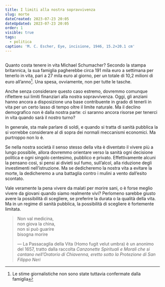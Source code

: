 ```yaml
---
title: I limiti alla nostra sopravvivenza
slug: morte
dateCreated: 2023-07-23 20:05
dateUpdated: 2023-07-23 20:05
order: 1
visible: true
tags:
  - politica
caption: 'M. C. Escher, Eye, incisione, 1946, 15.2×20.1 cm'
---
```


##

<span class="newthought">Quanto costa</span> tenere in vita Michael Schumacher? Secondo la stampa britannica, la sua famiglia pagherebbe circa 191 mila euro a settimana per tenerlo in vita, pari a 27 mila euro al giorno, per un totale di 10,2 milioni di euro all’anno[^1]. Una spesa, ovviamente, non per tutte le tasche.

[^1]: Le stime giornalistiche non sono state tuttavia confermate dalla famiglia

Anche senza considerare questo caso estremo, dovremmo comunque riflettere sui limiti finanziari alla nostra sopravvivenza. Oggi, gli anziani hanno ancora a disposizione una base contribuente in grado di tenerli in vita per un certo lasso di tempo oltre il limite naturale. Ma il declino demografico non è dalla nostra parte: ci saranno ancora risorse per tenerci in vita quando sarà il nostro turno?

In generale, sta male parlare di soldi, e quando si tratta di sanità pubblica la si vorrebbe considerare al di sopra dei normali meccanismi economici. Ma purtroppo non lo è.

Se nella nostra società il senso stesso della vita è diventato il vivere più a lungo possibile, allora dovremmo orientare verso la sanità ogni decisione politica e ogni singolo centesimo, pubblico e privato. Effettivamente alcuni la pensano così, si pensi ai divieti sul fumo, sull’alcol, alla riduzione degli investimenti nell’istruzione. Ma se dedicheremo la nostra vita a evitare la morte, la dedicheremo a una battaglia contro i mulini a vento dall’esito scontato.

Vale veramente la pena vivere da malati per morire sani, o è forse meglio vivere da giovani quando siamo realmente vivi? Perlomeno sarebbe giusto avere la possibilità di scegliere, se preferire la durata o la qualità della vita. Ma in un regime di sanità pubblica, la possibilità di scegliere è fortemente limitata.

<div class='epigraph'>

> Non val medicina,  
> non giova la china,  
> non si può guarire  
> bisogna morire <footer> — La Passacaglia della Vita (Homo fugit velut umbra) è un anonimo del 1657, tratto dalla raccolta _Canzonette Spirituali e Morali che si cantano nell’Oratorio di Chiavenna, eretto sotto la Protezione di San Filippo Neri_</footer>

</div>
